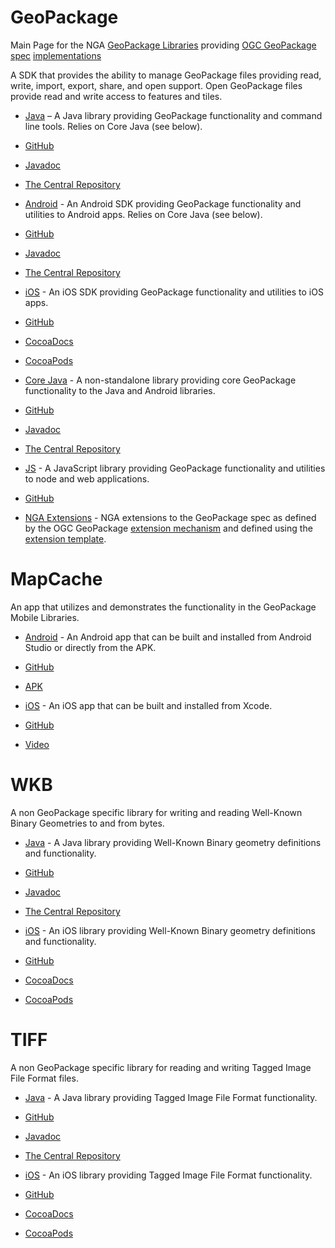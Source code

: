 # GeoPackage
Main Page for the NGA [GeoPackage Libraries](http://ngageoint.github.io/GeoPackage/) providing [OGC GeoPackage](http://www.geopackage.org/) [spec](http://www.geopackage.org/spec) [implementations](http://www.geopackage.org/#implementations_nga)

A SDK that provides the ability to manage GeoPackage files providing read, write, import, export, share, and open support. Open GeoPackage files provide read and write access to features and tiles. 

- [Java](http://ngageoint.github.io/geopackage-java/) – A Java library providing GeoPackage functionality and command line tools. Relies on Core Java (see below).
 - [GitHub](https://github.com/ngageoint/geopackage-java)
 - [Javadoc](http://ngageoint.github.io/geopackage-java/docs/api/)
 - [The Central Repository](http://search.maven.org/#artifactdetails|mil.nga.geopackage|geopackage|1.2.0|jar)
 
- [Android](http://ngageoint.github.io/geopackage-android/) - An Android SDK providing GeoPackage functionality and utilities to Android apps. Relies on Core Java (see below).
 - [GitHub](https://github.com/ngageoint/geopackage-android)
 - [Javadoc](http://ngageoint.github.io/geopackage-android/docs/api/)
 - [The Central Repository](http://search.maven.org/#artifactdetails|mil.nga.geopackage|geopackage-android|1.3.0|aar)

- [iOS](http://ngageoint.github.io/geopackage-ios/) - An iOS SDK providing GeoPackage functionality and utilities to iOS apps.
 - [GitHub](https://github.com/ngageoint/geopackage-ios)
 - [CocoaDocs](http://cocoadocs.org/docsets/geopackage-ios)
 - [CocoaPods](https://cocoapods.org/pods/geopackage-ios)

- [Core Java](http://ngageoint.github.io/geopackage-core-java/) - A non-standalone library providing core GeoPackage functionality to the Java and Android libraries. 
 - [GitHub](https://github.com/ngageoint/geopackage-core-java)
 - [Javadoc](http://ngageoint.github.io/geopackage-core-java/docs/api/)
 - [The Central Repository](http://search.maven.org/#artifactdetails|mil.nga.geopackage|geopackage-core|1.2.0|jar)

- [JS](http://ngageoint.github.io/geopackage-js/) - A JavaScript library providing GeoPackage functionality and utilities to node and web applications.
 - [GitHub](https://github.com/ngageoint/geopackage-js)

- [NGA Extensions](http://ngageoint.github.io/GeoPackage/docs/extensions/) - NGA extensions to the GeoPackage spec as defined by the OGC GeoPackage [extension mechanism](http://www.geopackage.org/spec/#_extension_mechanism) and defined using the [extension template](http://www.geopackage.org/spec/#extension_template).

# MapCache

An app that utilizes and demonstrates the functionality in the GeoPackage Mobile Libraries. 

- [Android](http://ngageoint.github.io/geopackage-mapcache-android) - An Android app that can be built and installed from Android Studio or directly from the APK.
 - [GitHub](https://github.com/ngageoint/geopackage-mapcache-android)
 - [APK](https://github.com/ngageoint/geopackage-mapcache-android/releases/download/1.12/mapcache-1.12.apk)

- [iOS](http://ngageoint.github.io/geopackage-mapcache-ios) - An iOS app that can be built and installed from Xcode.
 - [GitHub](https://github.com/ngageoint/geopackage-mapcache-ios)
 - [Video](https://dropbox.geointapps.org/public.php?service=files&t=7844c745fe9af16acde2b4446190fe0a&download)

# WKB

A non GeoPackage specific library for writing and reading Well-Known Binary Geometries to and from bytes. 

- [Java](http://ngageoint.github.io/geopackage-wkb-java/) - A Java library providing Well-Known Binary geometry definitions and functionality.
 - [GitHub](https://github.com/ngageoint/geopackage-wkb-java)
 - [Javadoc](http://ngageoint.github.io/geopackage-wkb-java/docs/api/)
 - [The Central Repository](http://search.maven.org/#artifactdetails|mil.nga|wkb|1.0.2|jar)

- [iOS](http://ngageoint.github.io/geopackage-wkb-ios/) - An iOS library providing Well-Known Binary geometry definitions and functionality. 
 - [GitHub](https://github.com/ngageoint/geopackage-wkb-ios)
 - [CocoaDocs](http://cocoadocs.org/docsets/wkb-ios)
 - [CocoaPods](https://cocoapods.org/pods/wkb-ios)

# TIFF

A non GeoPackage specific library for reading and writing Tagged Image File Format files.

- [Java](http://ngageoint.github.io/geopackage-tiff-java/) - A Java library providing Tagged Image File Format functionality.
 - [GitHub](https://github.com/ngageoint/geopackage-tiff-java)
 - [Javadoc](http://ngageoint.github.io/geopackage-tiff-java/docs/api/)
 - [The Central Repository](http://search.maven.org/#artifactdetails|mil.nga|tiff|1.0.0|jar)

- [iOS](http://ngageoint.github.io/geopackage-tiff-ios/) - An iOS library providing Tagged Image File Format functionality. 
 - [GitHub](https://github.com/ngageoint/geopackage-tiff-ios)
 - [CocoaDocs](http://cocoadocs.org/docsets/tiff-ios)
 - [CocoaPods](https://cocoapods.org/pods/tiff-ios)
